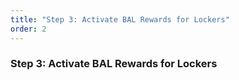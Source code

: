 ```yaml
---
title: "Step 3: Activate BAL Rewards for Lockers"
order: 2
---
```


### Step 3: Activate BAL Rewards for Lockers

<ve8020-admin-Step3 />